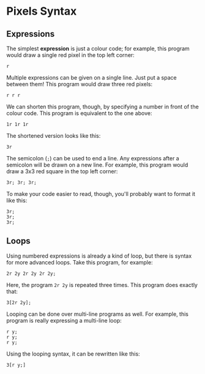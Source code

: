 # Pixels Syntax

## Expressions
The simplest **expression** is just a colour code; for example, this program would draw a single red pixel in the top left corner:

```
r
```

Multiple expressions can be given on a single line. Just put a space between them! This program would draw three red pixels:

```
r r r
```

We can shorten this program, though, by specifying a number in front of the colour code. This program is equivalent to the one above:

```
1r 1r 1r
```

The shortened version looks like this:

```
3r
```

The semicolon (`;`) can be used to end a line. Any expressions after a semicolon will be drawn on a new line. For example, this program would draw a 3x3 red square in the top left corner:

```
3r; 3r; 3r;
```

To make your code easier to read, though, you'll probably want to format it like this:

```
3r;
3r;
3r;
```

## Loops
Using numbered expressions is already a kind of loop, but there is syntax for more advanced loops. Take this program, for example:

```
2r 2y 2r 2y 2r 2y;
```

Here, the program `2r 2y` is repeated three times. This program does exactly that:

```
3[2r 2y];
```

Looping can be done over multi-line programs as well. For example, this program is really expressing a multi-line loop:

```
r y;
r y;
r y;
```

Using the looping syntax, it can be rewritten like this:

```
3[r y;]
```
